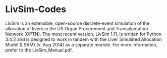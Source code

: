 # LivSim-Codes
LivSim is an extensible, open-source discrete-event simulation of the allocation of livers in the US Organ Procurement and Transplantation Network (OPTN).  The most recent version, LivSim 1.11, is written for Python 3.4.2 and  is designed to work in tandem with the Liver Simulated Allocation Model (LSAM) (v. Aug 2014) as a separate module. For more information, prefer to the LivSim_Manual.pdf.
